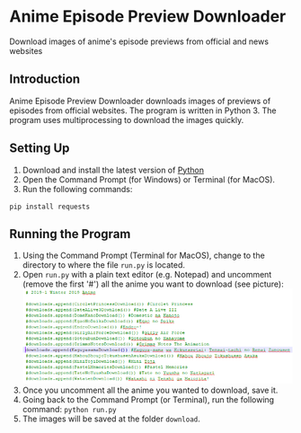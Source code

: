 # Anime Episode Preview Downloader
Download images of anime's episode previews from official and news websites

## Introduction
Anime Episode Preview Downloader downloads images of previews of episodes from official websites. The program is written in Python 3. The program uses multiprocessing to download the images quickly.

## Setting Up
1. Download and install the latest version of [Python](https://www.python.org/downloads/)
2. Open the Command Prompt (for Windows) or Terminal (for MacOS).
3. Run the following commands:
```
pip install requests
```

## Running the Program
1. Using the Command Prompt (Terminal for MacOS), change to the directory to where the file `run.py` is located.
2. Open `run.py` with a plain text editor (e.g. Notepad) and uncomment (remove the first '#') all the anime you want to download (see picture):
![image001.png](/images/example.png)
3. Once you uncomment all the anime you wanted to download, save it.
4. Going back to the Command Prompt (or Terminal), run the following command: `python run.py`
5. The images will be saved at the folder `download`.
